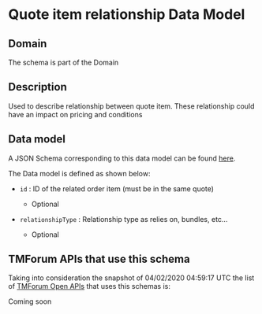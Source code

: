 # Quote item relationship Data Model

## Domain

The  schema is part of the  Domain

## Description

Used to describe relationship between quote item. These relationship could have an impact on pricing and conditions

## Data model

A JSON Schema corresponding to this data model can be found
[here](https://github.com/tmforum-rand/schemas/blob/candidates/Customer/QuoteItemRelationship.schema.json).

The Data model is defined as shown below:

- `id` : ID of the related order item (must be in the same quote)

  - Optional


- `relationshipType` : Relationship type as relies on, bundles, etc...

  - Optional






## TMForum APIs that use this schema

Taking into consideration the snapshot of 04/02/2020 04:59:17 UTC the list of [TMForum Open APIs](https://www.tmforum.org/open-apis/) that uses this schemas is:

Coming soon